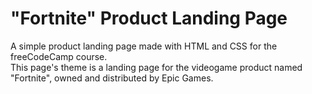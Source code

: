 # "Fortnite" Product Landing Page
A simple product landing page made with HTML and CSS for the freeCodeCamp course.<br>
This page's theme is a  landing page for the videogame product named "Fortnite", owned and distributed by Epic Games.
